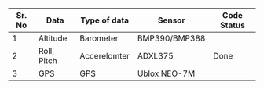 

| Sr. No | Data        | Type of data | Sensor        | Code Status |
| ------ | ----------- | ------------ | ------------- | ----------- |
| 1      | Altitude    | Barometer    | BMP390/BMP388 |             |
| 2      | Roll, Pitch | Accerelomter | ADXL375       | Done        |
| 3      | GPS         | GPS          | Ublox NEO-7M  |             |
